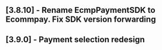 ## [3.8.10] - Rename EcmpPaymentSDK to Ecommpay. Fix SDK version forwarding
## [3.9.0] - Payment selection redesign